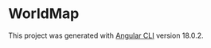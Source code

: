 # WorldMap

This project was generated with [Angular CLI](https://github.com/angular/angular-cli) version 18.0.2.

